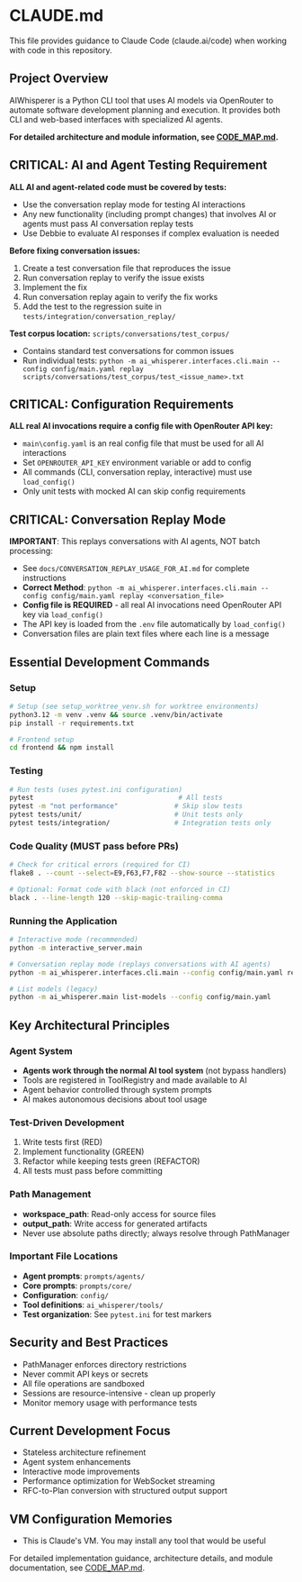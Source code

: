 # CLAUDE.md

This file provides guidance to Claude Code (claude.ai/code) when working with code in this repository.

## Project Overview

AIWhisperer is a Python CLI tool that uses AI models via OpenRouter to automate software development planning and execution. It provides both CLI and web-based interfaces with specialized AI agents.

**For detailed architecture and module information, see [CODE_MAP.md](CODE_MAP.md).**

## CRITICAL: AI and Agent Testing Requirement

**ALL AI and agent-related code must be covered by tests:**
- Use the conversation replay mode for testing AI interactions
- Any new functionality (including prompt changes) that involves AI or agents must pass AI conversation replay tests
- Use Debbie to evaluate AI responses if complex evaluation is needed

**Before fixing conversation issues:**
1. Create a test conversation file that reproduces the issue
2. Run conversation replay to verify the issue exists
3. Implement the fix
4. Run conversation replay again to verify the fix works
5. Add the test to the regression suite in `tests/integration/conversation_replay/`

**Test corpus location:** `scripts/conversations/test_corpus/`
- Contains standard test conversations for common issues
- Run individual tests: `python -m ai_whisperer.interfaces.cli.main --config config/main.yaml replay scripts/conversations/test_corpus/test_<issue_name>.txt`

## CRITICAL: Configuration Requirements

**ALL real AI invocations require a config file with OpenRouter API key:**
- `main\config.yaml` is an real config file that must be used for all AI interactions
- Set `OPENROUTER_API_KEY` environment variable or add to config
- All commands (CLI, conversation replay, interactive) must use `load_config()`
- Only unit tests with mocked AI can skip config requirements

## CRITICAL: Conversation Replay Mode

**IMPORTANT**: This replays conversations with AI agents, NOT batch processing:
- See `docs/CONVERSATION_REPLAY_USAGE_FOR_AI.md` for complete instructions
- **Correct Method**: `python -m ai_whisperer.interfaces.cli.main --config config/main.yaml replay <conversation_file>`
- **Config file is REQUIRED** - all real AI invocations need OpenRouter API key via `load_config()`
- The API key is loaded from the `.env` file automatically by `load_config()`
- Conversation files are plain text files where each line is a message

## Essential Development Commands

### Setup
```bash
# Setup (see setup_worktree_venv.sh for worktree environments)
python3.12 -m venv .venv && source .venv/bin/activate
pip install -r requirements.txt

# Frontend setup
cd frontend && npm install
```

### Testing
```bash
# Run tests (uses pytest.ini configuration)
pytest                                    # All tests
pytest -m "not performance"              # Skip slow tests
pytest tests/unit/                       # Unit tests only
pytest tests/integration/                # Integration tests only
```

### Code Quality (MUST pass before PRs)
```bash
# Check for critical errors (required for CI)
flake8 . --count --select=E9,F63,F7,F82 --show-source --statistics

# Optional: Format code with black (not enforced in CI)
black . --line-length 120 --skip-magic-trailing-comma
```

### Running the Application
```bash
# Interactive mode (recommended)
python -m interactive_server.main

# Conversation replay mode (replays conversations with AI agents)
python -m ai_whisperer.interfaces.cli.main --config config/main.yaml replay conversations/test.txt

# List models (legacy)
python -m ai_whisperer.main list-models --config config/main.yaml
```

## Key Architectural Principles

### Agent System
- **Agents work through the normal AI tool system** (not bypass handlers)
- Tools are registered in ToolRegistry and made available to AI
- Agent behavior controlled through system prompts
- AI makes autonomous decisions about tool usage

### Test-Driven Development
1. Write tests first (RED)
2. Implement functionality (GREEN) 
3. Refactor while keeping tests green (REFACTOR)
4. All tests must pass before committing

### Path Management
- **workspace_path**: Read-only access for source files
- **output_path**: Write access for generated artifacts
- Never use absolute paths directly; always resolve through PathManager

### Important File Locations
- **Agent prompts**: `prompts/agents/`
- **Core prompts**: `prompts/core/`
- **Configuration**: `config/`
- **Tool definitions**: `ai_whisperer/tools/`
- **Test organization**: See `pytest.ini` for test markers

## Security and Best Practices

- PathManager enforces directory restrictions
- Never commit API keys or secrets
- All file operations are sandboxed
- Sessions are resource-intensive - clean up properly
- Monitor memory usage with performance tests

## Current Development Focus

- Stateless architecture refinement
- Agent system enhancements  
- Interactive mode improvements
- Performance optimization for WebSocket streaming
- RFC-to-Plan conversion with structured output support

## VM Configuration Memories

- This is Claude's VM. You may install any tool that would be useful

For detailed implementation guidance, architecture details, and module documentation, see [CODE_MAP.md](CODE_MAP.md).